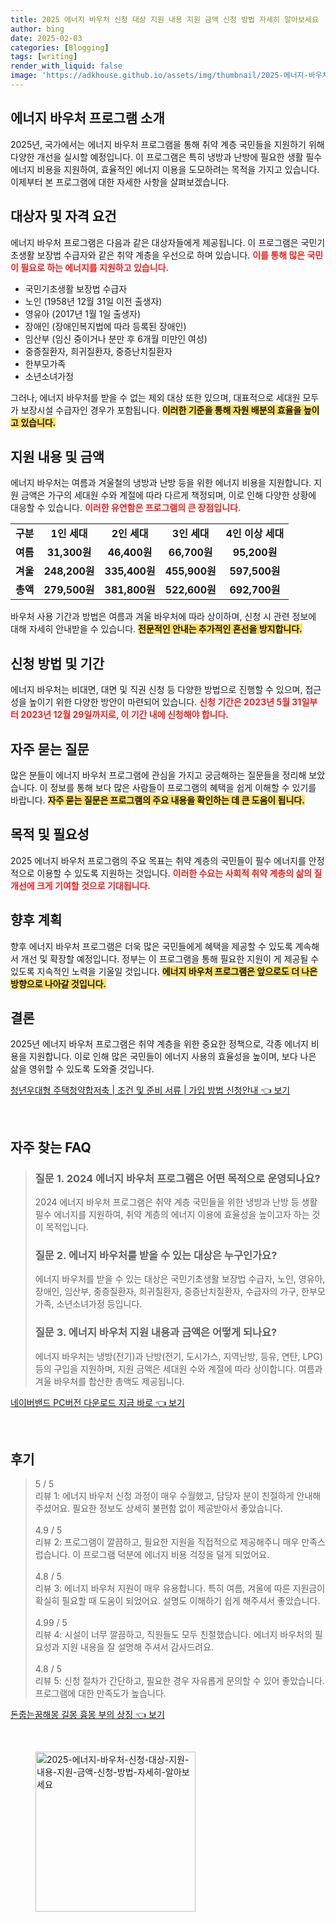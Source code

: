 ```yaml
---
title: 2025 에너지 바우처 신청 대상 지원 내용 지원 금액 신청 방법 자세히 알아보세요
author: bing
date: 2025-02-03
categories: [Blogging]
tags: [writing]
render_with_liquid: false
image: 'https://adkhouse.github.io/assets/img/thumbnail/2025-에너지-바우처-신청-대상-지원-내용-지원-금액-신청-방법-자세히-알아보세요.webp'
---
```



<h2 id='에너지 바우처 프로그램 소개'>에너지 바우처 프로그램 소개</h2>

<p>2025년, 국가에서는 에너지 바우처 프로그램을 통해 취약 계층 국민들을 지원하기 위해 다양한 개선을 실시할 예정입니다. 이 프로그램은 특히 냉방과 난방에 필요한 생활 필수 에너지 비용을 지원하여, 효율적인 에너지 이용을 도모하려는 목적을 가지고 있습니다. 이제부터 본 프로그램에 대한 자세한 사항을 살펴보겠습니다.</p>

<h2 id='대상자 및 자격 요건'>대상자 및 자격 요건</h2>

<p>에너지 바우처 프로그램은 다음과 같은 대상자들에게 제공됩니다. 이 프로그램은 국민기초생활 보장법 수급자와 같은 취약 계층을 우선으로 하며 있습니다. <b><span style="color: #ee2323;">이를 통해 많은 국민이 필요로 하는 에너지를 지원하고 있습니다.</span></b></p>

<ul>
    <li>국민기초생활 보장법 수급자</li>
    <li>노인 (1958년 12월 31일 이전 출생자)</li>
    <li>영유아 (2017년 1월 1일 출생자)</li>
    <li>장애인 (장애인복지법에 따라 등록된 장애인)</li>
    <li>임산부 (임신 중이거나 분만 후 6개월 미만인 여성)</li>
    <li>중증질환자, 희귀질환자, 중증난치질환자</li>
    <li>한부모가족</li>
    <li>소년소녀가정</li>
</ul>

<p>그러나, 에너지 바우처를 받을 수 없는 제외 대상 또한 있으며, 대표적으로 세대원 모두가 보장시설 수급자인 경우가 포함됩니다. <b><span style="background-color: #ffe066;">이러한 기준을 통해 자원 배분의 효율을 높이고 있습니다.</span></b></p>

<h2 id='지원 내용 및 금액'>지원 내용 및 금액</h2>

<p>에너지 바우처는 여름과 겨울철의 냉방과 난방 등을 위한 에너지 비용을 지원합니다. 지원 금액은 가구의 세대원 수와 계절에 따라 다르게 책정되며, 이로 인해 다양한 상황에 대응할 수 있습니다. <b><span style="color: #ee2323;">이러한 유연함은 프로그램의 큰 장점입니다.</span></b></p>

<table>
    <tr>
        <td style="text-align: center; height: 17px;"><b>구분</b></td>
        <td style="text-align: center; height: 17px;"><b>1인 세대</b></td>
        <td style="text-align: center; height: 17px;"><b>2인 세대</b></td>
        <td style="text-align: center; height: 17px;"><b>3인 세대</b></td>
        <td style="text-align: center; height: 17px;"><b>4인 이상 세대</b></td>
    </tr>
    <tr>
        <td style="text-align: center; height: 17px;"><b>여름</b></td>
        <td style="text-align: center; height: 17px;"><b>31,300원</b></td>
        <td style="text-align: center; height: 17px;"><b>46,400원</b></td>
        <td style="text-align: center; height: 17px;"><b>66,700원</b></td>
        <td style="text-align: center; height: 17px;"><b>95,200원</b></td>
    </tr>
    <tr>
        <td style="text-align: center; height: 17px;"><b>겨울</b></td>
        <td style="text-align: center; height: 17px;"><b>248,200원</b></td>
        <td style="text-align: center; height: 17px;"><b>335,400원</b></td>
        <td style="text-align: center; height: 17px;"><b>455,900원</b></td>
        <td style="text-align: center; height: 17px;"><b>597,500원</b></td>
    </tr>
    <tr>
        <td style="text-align: center; height: 17px;"><b>총액</b></td>
        <td style="text-align: center; height: 17px;"><b>279,500원</b></td>
        <td style="text-align: center; height: 17px;"><b>381,800원</b></td>
        <td style="text-align: center; height: 17px;"><b>522,600원</b></td>
        <td style="text-align: center; height: 17px;"><b>692,700원</b></td>
    </tr>
</table>

<p>바우처 사용 기간과 방법은 여름과 겨울 바우처에 따라 상이하며, 신청 시 관련 정보에 대해 자세히 안내받을 수 있습니다. <b><span style="background-color: #ffe066;">전문적인 안내는 추가적인 혼선을 방지합니다.</span></b></p>

<h2 id='신청 방법 및 기간'>신청 방법 및 기간</h2>

<p>에너지 바우처는 비대면, 대면 및 직권 신청 등 다양한 방법으로 진행할 수 있으며, 접근성을 높이기 위한 다양한 방안이 마련되어 있습니다. <b><span style="color: #ee2323;">신청 기간은 2023년 5월 31일부터 2023년 12월 29일까지로, 이 기간 내에 신청해야 합니다.</span></b></p>

<h2 id='자주 묻는 질문'>자주 묻는 질문</h2>

<p>많은 분들이 에너지 바우처 프로그램에 관심을 가지고 궁금해하는 질문들을 정리해 보았습니다. 이 정보를 통해 보다 많은 사람들이 프로그램의 혜택을 쉽게 이해할 수 있기를 바랍니다. <b><span style="background-color: #ffe066;">자주 묻는 질문은 프로그램의 주요 내용을 확인하는 데 큰 도움이 됩니다.</span></b></p>

<h2 id='목적 및 필요성'>목적 및 필요성</h2>

<p>2025 에너지 바우처 프로그램의 주요 목표는 취약 계층의 국민들이 필수 에너지를 안정적으로 이용할 수 있도록 지원하는 것입니다. <b><span style="color: #ee2323;">이러한 수요는 사회적 취약 계층의 삶의 질 개선에 크게 기여할 것으로 기대됩니다.</span></b></p>

<h2 id='향후 계획'>향후 계획</h2>

<p>향후 에너지 바우처 프로그램은 더욱 많은 국민들에게 혜택을 제공할 수 있도록 계속해서 개선 및 확장할 예정입니다. 정부는 이 프로그램을 통해 필요한 지원이 게 제공될 수 있도록 지속적인 노력을 기울일 것입니다. <b><span style="background-color: #ffe066;">에너지 바우처 프로그램은 앞으로도 더 나은 방향으로 나아갈 것입니다.</span></b></p>

<h2 id='결론'>결론</h2>

<p>2025년 에너지 바우처 프로그램은 취약 계층을 위한 중요한 정책으로, 각종 에너지 비용을 지원합니다. 이로 인해 많은 국민들이 에너지 사용의 효율성을 높이며, 보다 나은 삶을 영위할 수 있도록 도와줄 것입니다.</p>


<p><a class="click-button" title="청년우대형 주택청약합저축 | 조건 및 준비 서류 | 가입 방법 신청안내" href="https://adkhouse.github.io/posts/%EC%B2%AD%EB%85%84%EC%9A%B0%EB%8C%80%ED%98%95-%EC%A3%BC%ED%83%9D%EC%B2%AD%EC%95%BD%ED%95%A9%EC%A0%80%EC%B6%95-%EC%A1%B0%EA%B1%B4-%EB%B0%8F-%EC%A4%80%EB%B9%84-%EC%84%9C%EB%A5%98-%EA%B0%80%EC%9E%85-%EB%B0%A9%EB%B2%95-%EC%8B%A0%EC%B2%AD%EC%95%88%EB%82%B4/" rel="dofollow">청년우대형 주택청약합저축 | 조건 및 준비 서류 | 가입 방법 신청안내 👈 보기</a></p><br>
<h2 id='자주_찾는_FAQ'>자주 찾는 FAQ</h2>
<div itemscope="" itemtype="https://schema.org/FAQPage"> 
<blockquote> 
<div itemscope="" itemprop="mainEntity" itemtype="https://schema.org/Question"> 
<h3 itemprop="name">질문 1. 2024 에너지 바우처 프로그램은 어떤 목적으로 운영되나요?</h3> 
<div itemscope="" itemprop="acceptedAnswer" itemtype="https://schema.org/Answer"> 
<span itemprop="text"> 
<p>2024 에너지 바우처 프로그램은 취약 계층 국민들을 위한 냉방과 난방 등 생활 필수 에너지를 지원하여, 취약 계층의 에너지 이용에 효율성을 높이고자 하는 것이 목적입니다.</p> 
</span> 
</div> 
</div> 

<div itemscope="" itemprop="mainEntity" itemtype="https://schema.org/Question"> 
<h3 itemprop="name">질문 2. 에너지 바우처를 받을 수 있는 대상은 누구인가요?</h3> 
<div itemscope="" itemprop="acceptedAnswer" itemtype="https://schema.org/Answer"> 
<span itemprop="text"> 
<p>에너지 바우처를 받을 수 있는 대상은 국민기초생활 보장법 수급자, 노인, 영유아, 장애인, 임산부, 중증질환자, 희귀질환자, 중증난치질환자, 수급자의 가구, 한부모가족, 소년소녀가정 등입니다.</p> 
</span> 
</div> 
</div> 

<div itemscope="" itemprop="mainEntity" itemtype="https://schema.org/Question"> 
<h3 itemprop="name">질문 3. 에너지 바우처 지원 내용과 금액은 어떻게 되나요?</h3> 
<div itemscope="" itemprop="acceptedAnswer" itemtype="https://schema.org/Answer"> 
<span itemprop="text"> 
<p>에너지 바우처는 냉방(전기)과 난방(전기, 도시가스, 지역난방, 등유, 연탄, LPG) 등의 구입을 지원하며, 지원 금액은 세대원 수와 계절에 따라 상이합니다. 여름과 겨울 바우처를 합산한 총액도 제공됩니다.</p> 
</span> 
</div> 
</div> 
</blockquote> 
</div>
<p><a class="click-button" title="네이버밴드 PC버전 다운로드 지금 바로" href="https://adkhouse.github.io/posts/%EB%84%A4%EC%9D%B4%EB%B2%84%EB%B0%B4%EB%93%9C-PC%EB%B2%84%EC%A0%84-%EB%8B%A4%EC%9A%B4%EB%A1%9C%EB%93%9C-%EC%A7%80%EA%B8%88-%EB%B0%94%EB%A1%9C/" rel="dofollow">네이버밴드 PC버전 다운로드 지금 바로 👈 보기</a></p><br>
<h2 id='후기'>후기</h2>
<div itemscope itemtype="https://schema.org/Product">
  <blockquote>
  <div itemprop="review" itemscope itemtype="https://schema.org/Review">
      <div itemprop="reviewRating" itemscope itemtype="https://schema.org/Rating"> <span itemprop="ratingValue">5</span> / <span itemprop="bestRating">5</span> </div>
      <span itemprop="reviewBody">리뷰 1: 에너지 바우처 신청 과정이 매우 수월했고, 담당자 분이 친절하게 안내해 주셨어요. 필요한 정보도 상세히 불편함 없이 제공받아서 좋았습니다.</span>
  </div>
  <br>
  <div itemprop="review" itemscope itemtype="https://schema.org/Review">
      <div itemprop="reviewRating" itemscope itemtype="https://schema.org/Rating"> <span itemprop="ratingValue">4.9</span> / <span itemprop="bestRating">5</span> </div>
      <span itemprop="reviewBody">리뷰 2: 프로그램이 깔끔하고, 필요한 지원을 직접적으로 제공해주니 매우 만족스럽습니다. 이 프로그램 덕분에 에너지 비용 걱정을 덜게 되었어요.</span>
  </div>
  <br>
  <div itemprop="review" itemscope itemtype="https://schema.org/Review">
      <div itemprop="reviewRating" itemscope itemtype="https://schema.org/Rating"> <span itemprop="ratingValue">4.8</span> / <span itemprop="bestRating">5</span> </div>
      <span itemprop="reviewBody">리뷰 3: 에너지 바우처 지원이 매우 유용합니다. 특히 여름, 겨울에 따른 지원금이 확실히 필요할 때 도움이 되었어요. 설명도 이해하기 쉽게 해주셔서 좋았습니다.</span>
  </div>
  <br>
  <div itemprop="review" itemscope itemtype="https://schema.org/Review">
      <div itemprop="reviewRating" itemscope itemtype="https://schema.org/Rating"> <span itemprop="ratingValue">4.99</span> / <span itemprop="bestRating">5</span> </div>
      <span itemprop="reviewBody">리뷰 4: 시설이 너무 깔끔하고, 직원들도 모두 친절했습니다. 에너지 바우처의 필요성과 지원 내용을 잘 설명해 주셔서 감사드려요.</span>
  </div>
  <br>
  <div itemprop="review" itemscope itemtype="https://schema.org/Review">
      <div itemprop="reviewRating" itemscope itemtype="https://schema.org/Rating"> <span itemprop="ratingValue">4.8</span> / <span itemprop="bestRating">5</span> </div>
      <span itemprop="reviewBody">리뷰 5: 신청 절차가 간단하고, 필요한 경우 자유롭게 문의할 수 있어 좋았습니다. 프로그램에 대한 만족도가 높습니다.</span>
  </div>
  </blockquote>
</div>
<p><a class="click-button" title="돈줍는꿈해몽 길몽 흉몽 부의 상징" href="https://adkhouse.github.io/posts/%EB%8F%88%EC%A4%8D%EB%8A%94%EA%BF%88%ED%95%B4%EB%AA%BD-%EA%B8%B8%EB%AA%BD-%ED%9D%89%EB%AA%BD-%EB%B6%80%EC%9D%98-%EC%83%81%EC%A7%95/" rel="dofollow">돈줍는꿈해몽 길몽 흉몽 부의 상징 👈 보기</a></p><br>
<figure class="image"><img src="https://adkhouse.github.io/assets/img/thumbnail/2025-에너지-바우처-신청-대상-지원-내용-지원-금액-신청-방법-자세히-알아보세요.webp" alt="2025-에너지-바우처-신청-대상-지원-내용-지원-금액-신청-방법-자세히-알아보세요" width="256" height="256"></figure>